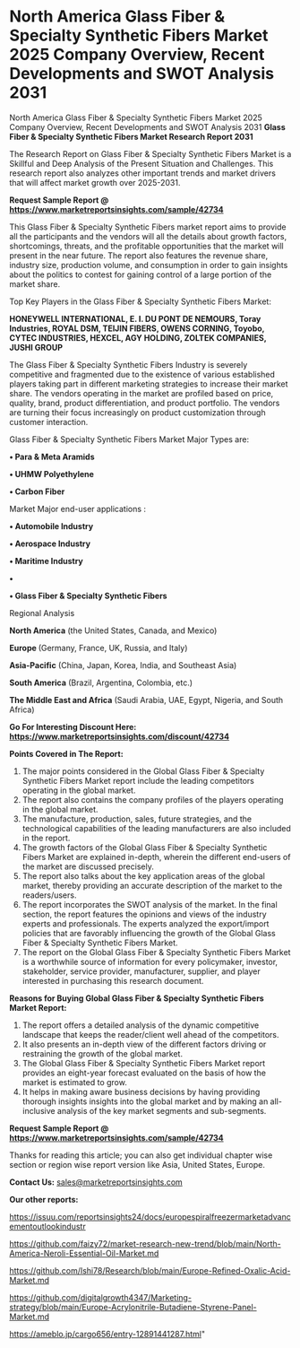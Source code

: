 # North America Glass Fiber & Specialty Synthetic Fibers Market 2025 Company Overview, Recent Developments and SWOT Analysis 2031
North America Glass Fiber & Specialty Synthetic Fibers Market 2025 Company Overview, Recent Developments and SWOT Analysis 2031
<strong>Glass Fiber & Specialty Synthetic Fibers Market Research Report 2031</strong>

The Research Report on Glass Fiber & Specialty Synthetic Fibers Market is a Skillful and Deep Analysis of the Present Situation and Challenges. This research report also analyzes other important trends and market drivers that will affect market growth over 2025-2031.

<strong>Request Sample Report @ <a href=https://www.marketreportsinsights.com/sample/42734>https://www.marketreportsinsights.com/sample/42734</a></strong>

This Glass Fiber & Specialty Synthetic Fibers market report aims to provide all the participants and the vendors will all the details about growth factors, shortcomings, threats, and the profitable opportunities that the market will present in the near future. The report also features the revenue share, industry size, production volume, and consumption in order to gain insights about the politics to contest for gaining control of a large portion of the market share.

Top Key Players in the Glass Fiber & Specialty Synthetic Fibers Market:

<strong>HONEYWELL INTERNATIONAL, E. I. DU PONT DE NEMOURS, Toray Industries, ROYAL DSM, TEIJIN FIBERS, OWENS CORNING, Toyobo, CYTEC INDUSTRIES, HEXCEL, AGY HOLDING, ZOLTEK COMPANIES, JUSHI GROUP</strong>

The Glass Fiber & Specialty Synthetic Fibers Industry is severely competitive and fragmented due to the existence of various established players taking part in different marketing strategies to increase their market share. The vendors operating in the market are profiled based on price, quality, brand, product differentiation, and product portfolio. The vendors are turning their focus increasingly on product customization through customer interaction.

Glass Fiber & Specialty Synthetic Fibers Market Major Types are:

<strong>•  Para & Meta Aramids

•  UHMW Polyethylene

•  Carbon Fiber</strong>

Market Major end-user applications :

<strong>•  Automobile Industry

•  Aerospace Industry

•  Maritime Industry

•  

•  Glass Fiber & Specialty Synthetic Fibers</strong>

Regional Analysis

</u><strong><b>North America</b></strong> (the United States, Canada, and Mexico)

<strong><b>Europe </b></strong>(Germany, France, UK, Russia, and Italy)

<strong><b>Asia-Pacific</b></strong> (China, Japan, Korea, India, and Southeast Asia)

<strong><b>South America</b></strong> (Brazil, Argentina, Colombia, etc.)

<strong><b>The Middle East and Africa</b></strong> (Saudi Arabia, UAE, Egypt, Nigeria, and South Africa)

<strong>Go For Interesting Discount Here: <a href=https://www.marketreportsinsights.com/discount/42734>https://www.marketreportsinsights.com/discount/42734</a></strong>

<strong>Points Covered in The Report:</strong>
<ol>
  <li>The major points considered in the Global Glass Fiber & Specialty Synthetic Fibers Market report include the leading competitors operating in the global market.</li>
  <li>The report also contains the company profiles of the players operating in the global market.</li>
  <li>The manufacture, production, sales, future strategies, and the technological capabilities of the leading manufacturers are also included in the report.</li>
  <li>The growth factors of the Global Glass Fiber & Specialty Synthetic Fibers Market are explained in-depth, wherein the different end-users of the market are discussed precisely.</li>
  <li>The report also talks about the key application areas of the global market, thereby providing an accurate description of the market to the readers/users.</li>
  <li>The report incorporates the SWOT analysis of the market. In the final section, the report features the opinions and views of the industry experts and professionals. The experts analyzed the export/import policies that are favorably influencing the growth of the Global Glass Fiber & Specialty Synthetic Fibers Market.</li>
  <li>The report on the Global Glass Fiber & Specialty Synthetic Fibers Market is a worthwhile source of information for every policymaker, investor, stakeholder, service provider, manufacturer, supplier, and player interested in purchasing this research document.</li>
</ol>
<strong>Reasons for Buying Global Glass Fiber & Specialty Synthetic Fibers Market Report:</strong>

<ol>
  <li>The report offers a detailed analysis of the dynamic competitive landscape that keeps the reader/client well ahead of the competitors.</li>
  <li>It also presents an in-depth view of the different factors driving or restraining the growth of the global market.</li>
  <li>The Global Glass Fiber & Specialty Synthetic Fibers Market report provides an eight-year forecast evaluated on the basis of how the market is estimated to grow.</li>
  <li>It helps in making aware business decisions by having providing thorough insights insights into the global market and by making an all-inclusive analysis of the key market segments and sub-segments.</li>
</ol>
<strong>Request Sample Report @ <a href=https://www.marketreportsinsights.com/sample/42734>https://www.marketreportsinsights.com/sample/42734</a></strong>


Thanks for reading this article; you can also get individual chapter wise section or region wise report version like Asia, United States, Europe.

<strong>Contact Us:</strong>
sales@marketreportsinsights.com

<strong>Our other reports:</strong>

<a href=https://issuu.com/reportsinsights24/docs/europespiralfreezermarketadvancementoutlookindustr>https://issuu.com/reportsinsights24/docs/europespiralfreezermarketadvancementoutlookindustr</a>

<a href=https://github.com/faizy72/market-research-new-trend/blob/main/North-America-Neroli-Essential-Oil-Market.md>https://github.com/faizy72/market-research-new-trend/blob/main/North-America-Neroli-Essential-Oil-Market.md</a>

<a href=https://github.com/Ishi78/Research/blob/main/Europe-Refined-Oxalic-Acid-Market.md>https://github.com/Ishi78/Research/blob/main/Europe-Refined-Oxalic-Acid-Market.md</a>

<a href=https://github.com/digitalgrowth4347/Marketing-strategy/blob/main/Europe-Acrylonitrile-Butadiene-Styrene-Panel-Market.md>https://github.com/digitalgrowth4347/Marketing-strategy/blob/main/Europe-Acrylonitrile-Butadiene-Styrene-Panel-Market.md</a>

<a href=https://ameblo.jp/cargo656/entry-12891441287.html>https://ameblo.jp/cargo656/entry-12891441287.html</a>"
